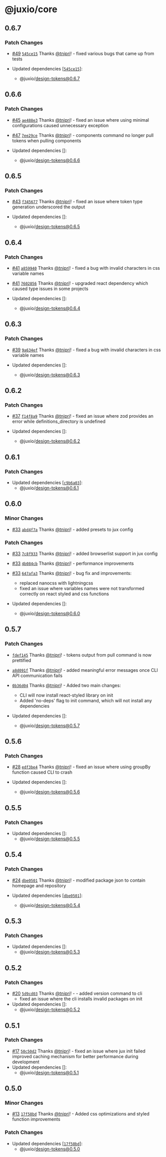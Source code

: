 # @juxio/core

## 0.6.7

### Patch Changes

- [#49](https://github.com/jux-io/toolkit/pull/49) [`545ce15`](https://github.com/jux-io/toolkit/commit/545ce15c3f146d631a0595463b5044d0ad27ce4a) Thanks [@tnipri](https://github.com/tnipri)! - fixed various bugs that came up from tests

- Updated dependencies [[`545ce15`](https://github.com/jux-io/toolkit/commit/545ce15c3f146d631a0595463b5044d0ad27ce4a)]:
  - @juxio/design-tokens@0.6.7

## 0.6.6

### Patch Changes

- [#45](https://github.com/jux-io/toolkit/pull/45) [`ae488e3`](https://github.com/jux-io/toolkit/commit/ae488e3056855780364419c011829cf9480bfbe3) Thanks [@tnipri](https://github.com/tnipri)! - fixed an issue where using minimal configurations caused unnecessary exception

- [#47](https://github.com/jux-io/toolkit/pull/47) [`7ee29ce`](https://github.com/jux-io/toolkit/commit/7ee29cef496e2ff629a37d94df9a1c0571a6c737) Thanks [@tnipri](https://github.com/tnipri)! - components command no longer pull tokens when pulling components

- Updated dependencies []:
  - @juxio/design-tokens@0.6.6

## 0.6.5

### Patch Changes

- [#43](https://github.com/jux-io/toolkit/pull/43) [`f345677`](https://github.com/jux-io/toolkit/commit/f345677f37a835e8a08684384fa0e8b65a45881e) Thanks [@tnipri](https://github.com/tnipri)! - fixed an issue where token type generation underscored the output

- Updated dependencies []:
  - @juxio/design-tokens@0.6.5

## 0.6.4

### Patch Changes

- [#41](https://github.com/jux-io/toolkit/pull/41) [`a859940`](https://github.com/jux-io/toolkit/commit/a8599401b00216c3e36d69feb74892a4a2502111) Thanks [@tnipri](https://github.com/tnipri)! - fixed a bug with invalid characters in css variable names

- [#41](https://github.com/jux-io/toolkit/pull/41) [`7602856`](https://github.com/jux-io/toolkit/commit/76028566a0277babd65325579da613971fbb2344) Thanks [@tnipri](https://github.com/tnipri)! - upgraded react dependency which caused type issues in some projects

- Updated dependencies []:
  - @juxio/design-tokens@0.6.4

## 0.6.3

### Patch Changes

- [#39](https://github.com/jux-io/toolkit/pull/39) [`9a634ef`](https://github.com/jux-io/toolkit/commit/9a634efe1df7d5ccac1d98868e870bb195ff0a15) Thanks [@tnipri](https://github.com/tnipri)! - fixed a bug with invalid characters in css variable names

- Updated dependencies []:
  - @juxio/design-tokens@0.6.3

## 0.6.2

### Patch Changes

- [#37](https://github.com/jux-io/toolkit/pull/37) [`f14f8a9`](https://github.com/jux-io/toolkit/commit/f14f8a92a03c8811ec91f767b388ae295d300fcb) Thanks [@tnipri](https://github.com/tnipri)! - fixed an issue where zod provides an error while definitions_directory is undefined

- Updated dependencies []:
  - @juxio/design-tokens@0.6.2

## 0.6.1

### Patch Changes

- Updated dependencies [[`c9b6a03`](https://github.com/jux-io/toolkit/commit/c9b6a03ba4207a9b85d75ab5c21cc2b565b1c7e4)]:
  - @juxio/design-tokens@0.6.1

## 0.6.0

### Minor Changes

- [#33](https://github.com/jux-io/toolkit/pull/33) [`abd4f7a`](https://github.com/jux-io/toolkit/commit/abd4f7a118d80145b33694077855c4ad51bf842f) Thanks [@tnipri](https://github.com/tnipri)! - added presets to jux config

### Patch Changes

- [#33](https://github.com/jux-io/toolkit/pull/33) [`7c8f933`](https://github.com/jux-io/toolkit/commit/7c8f933b47d2627a1602779ea7cd54396d36a335) Thanks [@tnipri](https://github.com/tnipri)! - added browserlist support in jux config

- [#33](https://github.com/jux-io/toolkit/pull/33) [`4b084cb`](https://github.com/jux-io/toolkit/commit/4b084cb90680a918c485813baf1916d12aceaeaf) Thanks [@tnipri](https://github.com/tnipri)! - performance improvements

- [#33](https://github.com/jux-io/toolkit/pull/33) [`647afa3`](https://github.com/jux-io/toolkit/commit/647afa3f991883c63017d93058507107ac879731) Thanks [@tnipri](https://github.com/tnipri)! - bug fix and improvements:
  - replaced nanocss with lightningcss
  - fixed an issue where variables names were not transformed correctly on react styled and css functions
- Updated dependencies []:
  - @juxio/design-tokens@0.6.0

## 0.5.7

### Patch Changes

- [`fdef145`](https://github.com/jux-io/toolkit/commit/fdef145d179d23f46f04e26c0858001addc23e2e) Thanks [@tnipri](https://github.com/tnipri)! - tokens output from pull command is now prettified

- [`a8d091f`](https://github.com/jux-io/toolkit/commit/a8d091fd4e6afa826b5ff247f29dc1d5ba744af0) Thanks [@tnipri](https://github.com/tnipri)! - added meaningful error messages once CLI API communication fails

- [`0b36d04`](https://github.com/jux-io/toolkit/commit/0b36d04e70e543fc351cf4085963cee492a3d10c) Thanks [@tnipri](https://github.com/tnipri)! - Added two main changes:

  - CLI will now install react-styled library on init
  - Added 'no-deps' flag to init command, which will not install any dependencies

- Updated dependencies []:
  - @juxio/design-tokens@0.5.7

## 0.5.6

### Patch Changes

- [#28](https://github.com/jux-io/toolkit/pull/28) [`edf3be4`](https://github.com/jux-io/toolkit/commit/edf3be40aa988cd13e6dd6a4582f8298ced9c870) Thanks [@tnipri](https://github.com/tnipri)! - fixed an issue where using groupBy function caused CLI to crash

- Updated dependencies []:
  - @juxio/design-tokens@0.5.6

## 0.5.5

### Patch Changes

- Updated dependencies []:
  - @juxio/design-tokens@0.5.5

## 0.5.4

### Patch Changes

- [#24](https://github.com/jux-io/toolkit/pull/24) [`dbe0501`](https://github.com/jux-io/toolkit/commit/dbe0501368f45387a0cdad3453f644e5323cb351) Thanks [@tnipri](https://github.com/tnipri)! - modified package json to contain homepage and repository

- Updated dependencies [[`dbe0501`](https://github.com/jux-io/toolkit/commit/dbe0501368f45387a0cdad3453f644e5323cb351)]:
  - @juxio/design-tokens@0.5.4

## 0.5.3

### Patch Changes

- Updated dependencies []:
  - @juxio/design-tokens@0.5.3

## 0.5.2

### Patch Changes

- [#20](https://github.com/jux-io/toolkit/pull/20) [`5d9cd03`](https://github.com/jux-io/toolkit/commit/5d9cd03e29f2ed62340541b95ca4e1ed6b1605fb) Thanks [@tnipri](https://github.com/tnipri)! - - added version command to cli
  - fixed an issue where the cli installs invalid packages on init
- Updated dependencies []:
  - @juxio/design-tokens@0.5.2

## 0.5.1

### Patch Changes

- [#17](https://github.com/jux-io/toolkit/pull/17) [`50c50d2`](https://github.com/jux-io/toolkit/commit/50c50d252cbf48884d467eb09fe6c90acd19e4fa) Thanks [@tnipri](https://github.com/tnipri)! - fixed an issue where jux init failed
  improved caching mechanism for better performance during development
- Updated dependencies []:
  - @juxio/design-tokens@0.5.1

## 0.5.0

### Minor Changes

- [#13](https://github.com/jux-io/toolkit/pull/13) [`17f50bd`](https://github.com/jux-io/toolkit/commit/17f50bd61b769fd6e32bb0b21a7e74ad5edddbe6) Thanks [@tnipri](https://github.com/tnipri)! - Added css optimizations and styled function improvements

### Patch Changes

- Updated dependencies [[`17f50bd`](https://github.com/jux-io/toolkit/commit/17f50bd61b769fd6e32bb0b21a7e74ad5edddbe6)]:
  - @juxio/design-tokens@0.5.0
